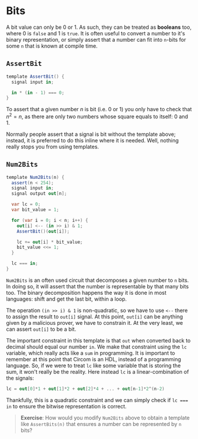 # Bits

A bit value can only be 0 or 1. As such, they can be treated as **booleans** too, where 0 is `false` and 1 is `true`. It is often useful to convert a number to it's binary representation, or simply assert that a number can fit into `n`-bits for some `n` that is known at compile time.

## `AssertBit`

```cs
template AssertBit() {
  signal input in;

  in * (in - 1) === 0;
}
```

To assert that a given number $n$ is bit (i.e. 0 or 1) you only have to check that $n^2 = n$, as there are only two numbers whose square equals to itself: 0 and 1.

Normally people assert that a signal is bit without the template above; instead, it is preferred to do this inline where it is needed. Well, nothing really stops you from using templates.

## `Num2Bits`

```cs
template Num2Bits(n) {
  assert(n < 254);
  signal input in;
  signal output out[n];

  var lc = 0;
  var bit_value = 1;

  for (var i = 0; i < n; i++) {
    out[i] <-- (in >> i) & 1;
    AssertBit()(out[i]);

    lc += out[i] * bit_value;
    bit_value <<= 1;
  }

  lc === in;
}
```

`Num2Bits` is an often used circuit that decomposes a given number to `n` bits. In doing so, it will assert that the number is representable by that many bits too. The binary decomposition happens the way it is done in most languages: shift and get the last bit, within a loop.

The operation `(in >> i) & 1` is non-quadratic, so we have to use `<--` there to assign the result to `out[i]` signal. At this point, `out[i]` can be anything given by a malicious prover, we have to constrain it. At the very least, we can assert `out[i]` to be a bit.

The important constraint in this template is that `out` when converted back to decimal should equal our number `in`. We make that constraint using the `lc` variable, which really acts like a `sum` in programming. It is important to remember at this point that Circom is an HDL, instead of a programming language. So, if we were to treat `lc` like some variable that is storing the sum, it won't really be the reality. Here instead `lc` is a linear-combination of the signals:

```cs
lc = out[0]*1 + out[1]*2 + out[2]*4 + ... + out[n-1]*2^(n-2)
```

Thankfully, this is a quadratic constraint and we can simply check if `lc === in` to ensure the bitwise representation is correct.

> **Exercise**: How would you modify `Num2Bits` above to obtain a template like `AssertBits(n)` that ensures a number can be represented by `n` bits?
